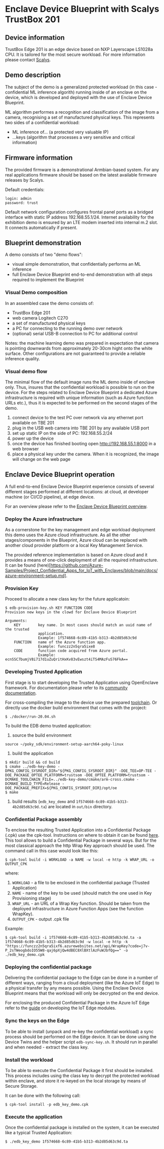 # Enclave Device Blueprint with Scalys TrustBox 201

## Device information

TrustBox Edge 201 is an edge device based on NXP Layerscape LS1028a CPU. It is tailored for the most secure workload. For more information please contact [Scalys](https://scalys.com).

## Demo description

The subject of the demo is a generalized protected workload (in this case - confidential ML inference algorith) running inside of an enclave on the device, which is developed and deployed with the use of Enclave Device Blueprint.

ML algorithm performes a recognition and classification of the image from a camera, recognising a set of manufactured physical keys. This represents two sides of a confidential workload:

- ML inference of... (a protected very valuable IP)
- ...keys (algorithm that processes a very sensitive and critical information)

## Firmware information

The provided firmware is a demonstrational Armbian-based system. For any real applications firmware should be based on the latest available firmware releases by Scalys.

Default credentials:
```
login: admin
password: trust
```

Default network configuration configures frontal panel ports as a bridged interface with static IP address 192.168.55.1/24. Internet availability for the exhibition demo is ensured by an LTE modem inserted into internal m.2 slot. It connects automatically if present.

## Blueprint demonstration

A demo consists of two "demo flows":
- visual simple demonstration, that confidentially performs an ML inference
- full Enclave Device Blueprint end-to-end demonstration with all steps required to implement the Blueprint

### Visual Demo composition

In an assembled case the demo consists of:

- TrustBox Edge 201
- web camera Logitech C270
- a set of manufactured physical keys
- a PC for connecting to the running demo over network
- (optional) serial USB-B connection to PC for additional control

Notes: the machine learning demo was prepared in expectation that camera is pointing downwards from approximately 20-30cm hight onto the white surface. Other configurations are not guaranteed to provide a reliable inference quality.

### Visual demo flow

The minimal flow of the default image runs the ML demo inside of enclave only. Thus, insures that the confidential workload is possible to run on the device. For the steps related to Enclave Device Blueprint a dedicated Azure infrastructure is required with unique information (such as Azure function URLs etc.), thus it is expected to be performed on the second stages of the demo.

1. connect device to the test PC over network via any ethernet port available on TBE 201
1. plug in the USB web camera into TBE 201 by any available USB port
1. set up static IP on the side of PC: 192.168.55.2/24
1. power up the device
1. once the device has finished booting open http://192.168.55.1:8000 in a web browser
1. place a physical key under the camera. When it is recognized, the image will change on the web page

## Enclave Device Blueprint operation

A full end-to-end Enclave Device Blueprint experience consists of several different stages performed at different locations: at cloud, at developer machine (or CI/CD pipeline), at edge device.

For an overview please refer to the [Enclave Device Blueprint overview](https://github.com/Azure-Samples/Project_Confidential_Apps_for_IoT_with_Enclaves).

### Deploy the Azure infrastructure

As a cornerstone for the key management and edge workload deployment this demo uses the Azure cloud infrastructure. As all the other stages/components in the Blueprint, Azure cloud can be replaced with another cloud provider platform or a local Key Management Service.

The provided reference implementation is based on Azure cloud and it provides a means of one-click deployment of all the required infrastructure. It can be found (here)[https://github.com/Azure-Samples/Project_Confidential_Apps_for_IoT_with_Enclaves/blob/main/docs/azure-environment-setup.md].

### Provision Key

Proceed to allocate a new class key for the future applicatoin:
```
$ edb-provision-key.sh KEY FUNCTION CODE
Provision new keys in the clowd for Enclave Device Blueprint

Arguments:
    KEY        key name. In most cases should match an uuid name of the trusted
               application.
               Example: 1f574668-6c89-41b5-b313-4b2d85d63c9d
    FUNCTION   name of the Azure function app. 
               Example: funczz2n5qra5ixe8
    CODE       function code acquired from Azure portal.
               Example: ecnSSC7bumjV8i717d1uZuQritHxKv83vEwszt4iTS4MAzFuS76FkA==
```

### Developing Trusted Application

First stage is to start developing the Trusted Application using OpenEnclave framework. For documentation please refer to its [community documentation](https://github.com/openenclave/openenclave/tree/master/docs/Community).

For cross-compiling the image to the device use the prepared [toolchain](http://trustbox.scalys.com/pub/openenclave/poky-glibc-x86_64-scalys-openenclave-image-aarch64-trustsom-toolchain-ext-3.1.10.sh). Or directly use the docker build environment that comes with the project:

```
$ ./docker/run-20.04.sh
```

To build the EDB demo trusted application:

1. source the build environment
```
source ~/poky_sdk/environment-setup-aarch64-poky-linux
```
1. build the application
```
$ mkdir build && cd build
$ cmake ../edb-key-demo -DPKG_CONFIG_SYSROOT_DIR="${PKG_CONFIG_SYSROOT_DIR}" -DOE_TEE=OP-TEE -DOE_PACKAGE_OPTEE_PLATFORM=trustsom -DOE_OPTEE_PLATFORM=trustsom -DCMAKE_TOOLCHAIN_FILE=../edb-key-demo/cmake/arm-cross.cmake -DCMAKE_BUILD_TYPE=Release -DOE_PACKAGE_PREFIX=${PKG_CONFIG_SYSROOT_DIR}/opt/oe
$ make
```
1. build results (`edb_key_demo` and `1f574668-6c89-41b5-b313-4b2d85d63c9d.ta`) are located in `out/bin` directory.

### Confidential Package assembly

To enclose the resulting Trusted Application into a Confidential Package (.cpk) use the cpk-tool. Instructions on where to obtain it can be found [here](github.com/Scalys/ConfidentialPackageTools/).
This tool allows to build a Confidential Package in several ways. But for the most classical approach the http Wrap Key approach should be used. The command call in this case would look like this:

```
$ cpk-tool build -i WORKLOAD -a NAME -w local -e http -k WRAP_URL -o OUTPUT_CPK
```

where:
1. `WORKLOAD` - a file to be enclosed in the confidential package (Trusted Application)
1. `NAME` - name of the key to be used (should match the one used in Key Provisioning stage)
1. `WRAP_URL` - an URL of a Wrap Key function. Should be taken from the deployed infrastructure in Azure Function Apps (see the function WrapKey).
1. `OUTPUT_CPK` - output .cpk file

Example:

```
$ cpk-tool build -i 1f574668-6c89-41b5-b313-4b2d85d63c9d.ta -a 1f574668-6c89-41b5-b313-4b2d85d63c9d -w local -e http -k "https://funczz2n5qra5ixf6.azurewebsites.net/api/WrapKey?code=j7v-P_2sTWeogbdoIO55W8-qaj6pXjQw4dBEC8XlBXtlAzFuWJbfQg==" -o ./edb_key_demo.cpk
```

### Deploying the confidential package

Delivering the confidential package to the Edge can be done in a number of different ways, ranging from a cloud deployment (like the Azure IoT Edge) to a physical transfer by any means possible. Using the Enclave Device Blueprint means that the workload will only be decrypted on the end device.

For enclosing the produced Confidential Package in the Azure IoT Edge refer to the [guide](https://docs.microsoft.com/en-us/azure/iot-edge/module-development?view=iotedge-2020-11) on developing the IoT Edge modules.

### Sync the keys on the Edge

To be able to install (unpack and re-key the confidential workload) a sync process should be performed on the Edge device. It can be done using the Device Twins and the helper script ```edb-sync-key.sh```. It should run in parallel and when needed - extract the class key.

### Install the workload

To be able to execute the Confidential Package it first should be installed. This process includes using the class key to decrypt the protected workload within enclave, and store it re-keyed on the local storage by means of Secure Storage.

It can be done with the following call:
```
$ cpk-tool install -p edb_key_demo.cpk
```

### Execute the application

Once the confidential package is installed on the system, it can be executed like a typical Trusted Application:

```
$ ./edb_key_demo 1f574668-6c89-41b5-b313-4b2d85d63c9d.ta
```
